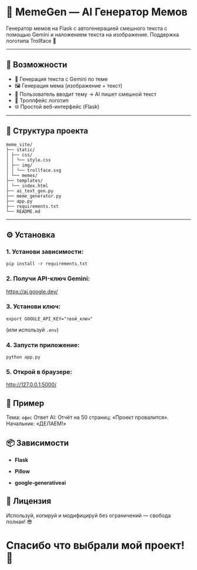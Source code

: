# 🧠 MemeGen — AI Генератор Мемов

Генератор мемов на Flask с автогенерацией смешного текста с помощью Gemini и наложением текста на изображение. Поддержка логотипа Trollface 🧌


---

## 🚀 Возможности

- 🤖 Генерация текста с Gemini по теме
- 🖼️ Генерация мема (изображение + текст)
- 🧠 Пользователь вводит тему → AI пишет смешной текст
- 🎨 Троллфейс логотип
- 🌐 Простой веб-интерфейс (Flask)

---

## 📁 Структура проекта

```
meme_site/
├── static/
│ ├── css/
│ │ └── style.css
│ ├── img/
│ │ └── trollface.svg
│ └── memes/ 
├── templates/
│ └── index.html
├── ai_text_gen.py 
├── meme_generator.py 
├── app.py 
├── requirements.txt
└── README.md
```

---
## ⚙️ Установка

### 1. Установи зависимости:

```
pip install -r requirements.txt
```
### 2. Получи API-ключ Gemini: 
<https://ai.google.dev/>

### 3. Установи ключ:
```
export GOOGLE_API_KEY="твой_ключ"
```
(или используй ```.env```)

### 4. Запусти приложение:
```
python app.py
```

### 5. Открой в браузере:
<http://127.0.0.1:5000/>

## 📸 Пример
Тема: ```офис```
Ответ AI:
Отчёт на 50 страниц: «Проект провалится». Начальник: «ДЕЛАЕМ!»

## 📦 Зависимости
- **Flask**

- **Pillow**

- **google-generativeai**

## 📄 Лицензия
Используй, копируй и модифицируй без ограничений — свобода полная! 😎

# Спасибо что выбрали мой проект! 🎉
